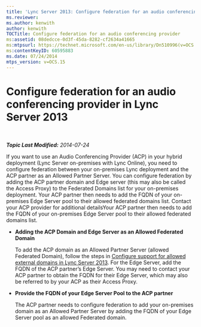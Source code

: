 ```yaml
---
title: 'Lync Server 2013: Configure federation for an audio conferencing provider'
ms.reviewer: 
ms.author: kenwith
author: kenwith
TOCTitle: Configure federation for an audio conferencing provider
ms:assetid: 08dedcce-0d3f-45da-8282-cf2634a41665
ms:mtpsurl: https://technet.microsoft.com/en-us/library/Dn510996(v=OCS.15)
ms:contentKeyID: 60595883
ms.date: 07/24/2014
mtps_version: v=OCS.15
---
```


<div data-xmlns="http://www.w3.org/1999/xhtml">

<div class="topic" data-xmlns="http://www.w3.org/1999/xhtml" data-msxsl="urn:schemas-microsoft-com:xslt" data-cs="http://msdn.microsoft.com/en-us/">

<div data-asp="http://msdn2.microsoft.com/asp">

# Configure federation for an audio conferencing provider in Lync Server 2013

</div>

<div id="mainSection">

<div id="mainBody">

<span> </span>

_**Topic Last Modified:** 2014-07-24_

If you want to use an Audio Conferencing Provider (ACP) in your hybrid deployment (Lync Server on-premises with Lync Online), you need to configure federation between your on-premises Lync deployment and the ACP partner as an Allowed Partner Server. You can configure federation by adding the ACP partner domain and Edge server (this may also be called the Access Proxy) to the Federated Domains list for your on-premises deployment. Your ACP partner then needs to add the FQDN of your on-premises Edge Server pool to their allowed federated domains list. Contact your ACP provider for additional detailsYour ACP partner then needs to add the FQDN of your on-premises Edge Server pool to their allowed federated domains list.

  - **Adding the ACP Domain and Edge Server as an Allowed Federated Domain**
    
    To add the ACP domain as an Allowed Partner Server (allowed Federated Domain), follow the steps in [Configure support for allowed external domains in Lync Server 2013](lync-server-2013-configure-support-for-allowed-external-domains.md). For the Edge Server, add the FQDN of the ACP partner’s Edge Server. You may need to contact your ACP partner to obtain the FQDN for their Edge Server, which may also be referred to by your ACP as their Access Proxy.

  - **Provide the FQDN of your Edge Server Pool to the ACP partner**
    
    The ACP partner needs to configure federation to add your on-premises domain as an Allowed Partner Server by adding the FQDN of your Edge Server pool as an allowed Federated domain.

</div>

<span> </span>

</div>

</div>

</div>

